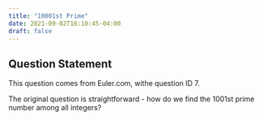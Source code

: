 ```yaml
---
title: "10001st Prime"
date: 2021-09-02T16:10:45-04:00
draft: false
---
```

## Question Statement
This question comes from Euler.com, withe question ID 7. 

The original question is straightforward - how do we find the 1001st prime number among all integers?